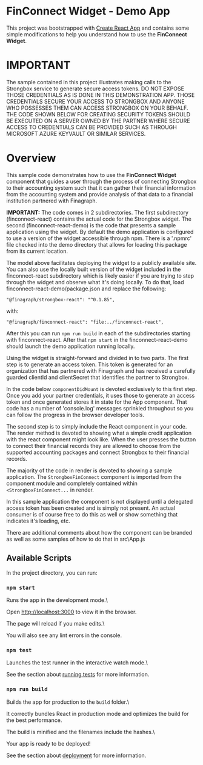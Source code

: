 # FinConnect Widget - Demo App

  

This project was bootstrapped with [Create React App](https://github.com/facebook/create-react-app) and contains some simple modifications to help you understand how to use the **FinConnect Widget**.

  

# IMPORTANT

  

The sample contained in this project illustrates making calls to the Strongbox service to generate secure access tokens. DO NOT EXPOSE THOSE CREDENTIALS AS IS DONE IN THIS DEMONSTRATION APP. THOSE CREDENTIALS SECURE YOUR ACCESS TO STRONGBOX AND ANYONE WHO POSSESSES THEM CAN ACCESS STRONGBOX ON YOUR BEHALF. THE CODE SHOWN BELOW FOR CREATING SECURITY TOKENS SHOULD BE EXECUTED ON A SERVER OWNED BY THE PARTNER WHERE SECURE ACCESS TO CREDENTIALS CAN BE PROVIDED SUCH AS THROUGH MICROSOFT AZURE KEYVAULT OR SIMILAR SERVICES.

  

# Overview
 

This sample code demonstrates how to use the **FinConnect Widget** component that guides a user through the process of connecting Strongbox to their accounting system such that it can gather their financial information from the accounting system and provide analysis of that data to a financial institution partnered with Finagraph.

**IMPORTANT:** The code comes in 2 subdirectories. The first subdirectory (finconnect-react) contains the actual code for the Strongbox widget. The second (finconnect-react-demo) is the code that presents a sample application using the widget. By default the demo application is configured to use a version of the widget accessible through npm.  There is a '.npmrc' file checked into the demo directory that allows for loading this package from its current location.

The model above facilitates deploying the widget to a publicly available site. You can also use the locally built version of the widget included in the finconnect-react subdirectory which is likely easier if you are trying to step through the widget and observe what it's doing locally.   To do that, load finconnect-react-demo/package.json and replace the following:

    "@finagraph/strongbox-react": "^0.1.85",
   
with:

    "@finagraph/finconnect-react": "file:../finconnect-react",

After this you can run `npm run build` in each of the subdirectories starting with finconnect-react.   After that `npm start` in the finconnect-react-demo should launch the demo application running locally.

Using the widget is straight-forward and divided in to two parts. The first step is to generate an access token. This token is generated for an organization that has partnered with Finagraph and has received a carefully guarded clientId and clientSecret that identifies the partner to Strongbox.
 
In the code below `componentDidMount` is devoted exclusively to this first step. Once you add your partner credentials, it uses those to generate an access token and once generated stores it in state for the App component. That code has a number of 'console.log' messages sprinkled throughout so you can follow the progress in the browser developer tools.

  

The second step is to simply include the React component in your code. The render method is devoted to showing what a simple credit application with the react component might look like. When the user presses the button to connect their financial records they are allowed to choose from the supported accounting packages and connect Strongbox to their financial records.

  

The majority of the code in render is devoted to showing a sample application. The `StrongboxFinConnect` component is imported from the component module and completely contained within `<StrongboxFinConnect...` in render.

  

In this sample application the component is not displayed until a delegated access token has been created and is simply not present. An actual consumer is of course free to do this as well or show something that indicates it's loading, etc.

  

There are additional comments about how the component can be branded as well as some samples of how to do that in src\App.js

  

## Available Scripts

  

In the project directory, you can run:

  

### `npm start`

  

Runs the app in the development mode.\

Open [http://localhost:3000](http://localhost:3000) to view it in the browser.

  

The page will reload if you make edits.\

You will also see any lint errors in the console.

  

### `npm test`

  

Launches the test runner in the interactive watch mode.\

See the section about [running tests](https://facebook.github.io/create-react-app/docs/running-tests) for more information.

  

### `npm run build`

  

Builds the app for production to the `build` folder.\

It correctly bundles React in production mode and optimizes the build for the best performance.

  

The build is minified and the filenames include the hashes.\

Your app is ready to be deployed!

  

See the section about [deployment](https://facebook.github.io/create-react-app/docs/deployment) for more information.